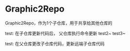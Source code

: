 # Graphic2Repo
Graphic2Repo，作为1个子仓库，用于共享给其他仓库的

test: 在子仓库更新代码后， 父仓库执行命令更新
test2~
test3~

test: 在父仓库更改子仓库代码，更新远端子仓库代码
